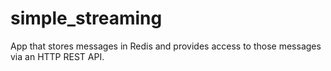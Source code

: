 # simple_streaming
App that stores messages in Redis and provides access to those messages via an HTTP REST API.
